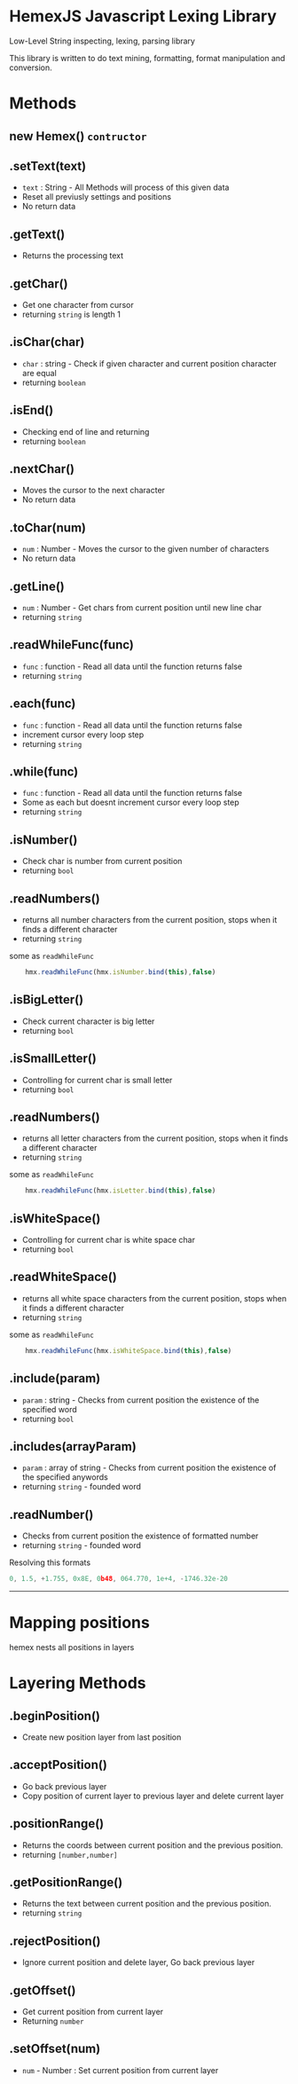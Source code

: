 # HemexJS Javascript Lexing Library

Low-Level String inspecting, lexing, parsing library

This library is written to do text mining, formatting, format manipulation and conversion.

# Methods
## new Hemex() `contructor` 
## .setText(text)
- `text` : String - All Methods will process of this given data
- Reset all previusly settings and positions
- No return data

## .getText()
- Returns the processing text

## .getChar()
- Get one character from cursor
- returning `string` is length 1

## .isChar(char)
- `char` : string - Check if given character and current position character are equal
- returning `boolean`

## .isEnd()
- Checking end of line and returning
- returning `boolean`

## .nextChar()
- Moves the cursor to the next character
- No return data

## .toChar(num)
- `num` : Number - Moves the cursor to the given number of characters
- No return data

## .getLine()
- `num` : Number - Get chars from current position until new line char
- returning `string`

## .readWhileFunc(func)
- `func` : function - Read all data until the function returns false
- returning `string`

## .each(func)
- `func` : function - Read all data until the function returns false
- increment cursor every loop step
- returning `string`

## .while(func)
- `func` : function - Read all data until the function returns false
- Some as each but doesnt increment cursor every loop step
- returning `string`

## .isNumber()
- Check char is number from current position
- returning `bool`

## .readNumbers()
- returns all number characters from the current position, stops when it finds a different character
- returning `string`

some as `readWhileFunc`
```javascript
    hmx.readWhileFunc(hmx.isNumber.bind(this),false)
```

## .isBigLetter()
- Check current character is big letter
- returning `bool`
## .isSmallLetter()
- Controlling for current char is small letter
- returning `bool`

## .readNumbers()
- returns all letter characters from the current position, stops when it finds a different character
- returning `string`

some as `readWhileFunc`
```javascript
    hmx.readWhileFunc(hmx.isLetter.bind(this),false)
```

## .isWhiteSpace()
- Controlling for current char is white space char
- returning `bool`

## .readWhiteSpace()
- returns all white space characters from the current position, stops when it finds a different character
- returning `string`

some as `readWhileFunc`
```javascript
    hmx.readWhileFunc(hmx.isWhiteSpace.bind(this),false)
```

## .include(param)
- `param` : string - Checks from current position the existence of the specified word
- returning `bool`
## .includes(arrayParam)
- `param` : array of string - Checks from current position the existence of the specified anywords
- returning `string` - founded word
## .readNumber()
- Checks from current position the existence of formatted number
- returning `string` - founded word

Resolving this formats

```javascript
0, 1.5, +1.755, 0x8E, 0b48, 064.770, 1e+4, -1746.32e-20
```

------
# Mapping positions

hemex nests all positions in layers


# Layering Methods
## .beginPosition()
- Create new position layer from last position
## .acceptPosition()
- Go back previous layer
- Copy position of current layer to previous layer and delete current layer
## .positionRange()
- Returns the coords between current position and the previous position.
- returning `[number,number]`
## .getPositionRange()
- Returns the text between current position and the previous position.
- returning `string`
## .rejectPosition()
- Ignore current position and delete layer, Go back previous layer
## .getOffset()
- Get current position from current layer
- Returning `number`
## .setOffset(num)
- `num` - Number : Set current position from current layer